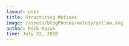 ```yaml
---
layout: post
title: Structuring Motives
image: /assets/blogPhotos/melody/yellow.svg
author: Nick Mazuk
time: July 22, 2018
---
```

